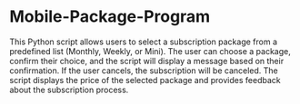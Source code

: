 # Mobile-Package-Program
This Python script allows users to select a subscription package from a predefined list (Monthly, Weekly, or Mini). The user can choose a package, confirm their choice, and the script will display a message based on their confirmation. If the user cancels, the subscription will be canceled. The script displays the price of the selected package and provides feedback about the subscription process.

